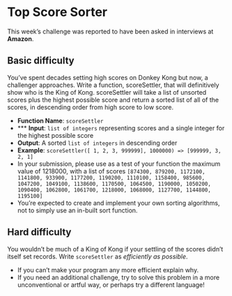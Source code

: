 # Top Score Sorter

This week’s challenge was reported to have been asked in interviews at **Amazon**.

## Basic difficulty

You’ve spent decades setting high scores on Donkey Kong but now, a challenger approaches. Write a function, scoreSettler, that will definitively show who is the King of Kong. scoreSettler will take a list of unsorted scores plus the highest possible score and return a sorted list of all of the scores, in descending order from high score to low score.

* **Function Name**: `scoreSettler`
* *** **Input**: `list of integers` representing scores and a single integer for the highest possible score
* **Output**: A sorted `list of integers` in descending order
* **Example**: `scoreSettler([ 1, 2, 3, 999999], 1000000) => [999999, 3, 2, 1]`
* In your submission, please use as a test of your function the maximum value of 1218000, with a list of scores `[874300, 879200, 1172100, 1141800, 933900, 1177200, 1190200, 1110100, 1158400, 985600, 1047200, 1049100, 1138600, 1170500, 1064500, 1190000, 1050200, 1090400, 1062800, 1061700, 1218000, 1068000, 1127700, 1144800, 1195100]`
* You’re expected to create and implement your own sorting algorithms, not to simply use an in-built sort function.


## Hard difficulty

You wouldn’t be much of a King of Kong if your settling of the scores didn’t itself set records. Write `scoreSettler` as *efficiently as possible*.

* If you can’t make your program any more efficient explain why.
* If you need an additional challenge, try to solve this problem in a more unconventional or artful way, or perhaps try a different language!
